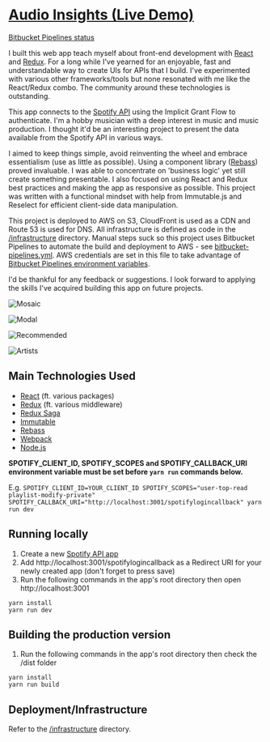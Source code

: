 # [Audio Insights (Live Demo)](https://audio-insights.603.nu)

[Bitbucket Pipelines status](https://bitbucket.org/jch254/audio-insights/addon/pipelines/home)

I built this web app teach myself about front-end development with
[React](https://facebook.github.io/react/) and [Redux](http://redux.js.org).
For a long while I've yearned for an enjoyable, fast and understandable way to create
UIs for APIs that I build. I've experimented with various other frameworks/tools
but none resonated with me like the React/Redux combo. The community around these
technologies is outstanding.

This app connects to the [Spotify API](https://developer.spotify.com/web-api/) using the Implicit
Grant Flow to authenticate. I'm a hobby musician with a deep interest in music and music production.
I thought it'd be an interesting project to present the data available from the Spotify API in
various ways.

I aimed to keep things simple, avoid reinventing the wheel and embrace essentialism (use as little
as possible). Using a component library ([Rebass](http://jxnblk.com/rebass/)) proved invaluable. I
was able to concentrate on 'business logic' yet still create something presentable. I also focused
on using React and Redux best practices and making the app as responsive as possible. This project was written with a functional mindset with help from Immutable.js and Reselect for efficient client-side data manipulation.

This project is deployed to AWS on S3, CloudFront is used as a CDN and Route 53 is used for DNS. All infrastructure is defined as code in the [/infrastructure](../master/infrastructure) directory. Manual steps suck so this project uses Bitbucket Pipelines to automate the build and deployment to AWS - see [bitbucket-pipelines.yml](../master/bitbucket-pipelines.yml). AWS credentials are set in this file to take advantage of [Bitbucket Pipelines environment variables](https://confluence.atlassian.com/bitbucket/environment-variables-in-bitbucket-pipelines-794502608.html).

I'd be thankful for any feedback or suggestions. I look forward to applying the skills I've
acquired building this app on future projects.

![Mosaic](https://img.jch254.com/Mosaic.png)

![Modal](https://img.jch254.com/Modal.png)

![Recommended](https://img.jch254.com/Recommended.png)

![Artists](https://img.jch254.com/Artists.png)

## Main Technologies Used

* [React](https://facebook.github.io/react/) (ft. various packages)
* [Redux](https://github.com/reactjs/redux/) (ft. various middleware)
* [Redux Saga](https://github.com/yelouafi/redux-saga/)
* [Immutable](https://github.com/facebook/immutable-js/)
* [Rebass](https://github.com/jxnblk/rebass)
* [Webpack](https://github.com/webpack/webpack)
* [Node.js](https://github.com/nodejs/node)

**SPOTIFY_CLIENT_ID, SPOTIFY_SCOPES and SPOTIFY_CALLBACK_URI environment variable must be set before `yarn run` commands below.**

E.g. `SPOTIFY_CLIENT_ID=YOUR_CLIENT_ID SPOTIFY_SCOPES="user-top-read playlist-modify-private" SPOTIFY_CALLBACK_URI="http://localhost:3001/spotifylogincallback" yarn run dev`

## Running locally

1. Create a new [Spotify API app](https://developer.spotify.com/my-applications)
1. Add http://localhost:3001/spotifylogincallback as a Redirect URI for your newly created app (don't forget to press save)
1. Run the following commands in the app's root directory then open http://localhost:3001

```
yarn install
yarn run dev
```

## Building the production version

1. Run the following commands in the app's root directory then check the /dist folder

```
yarn install
yarn run build
```

## Deployment/Infrastructure

Refer to the [/infrastructure](../master/infrastructure) directory.
